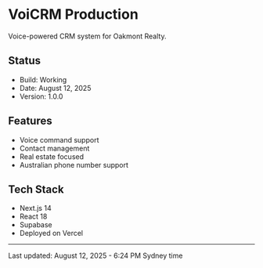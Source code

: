 # VoiCRM Production

Voice-powered CRM system for Oakmont Realty.

## Status
- Build: Working
- Date: August 12, 2025
- Version: 1.0.0

## Features
- Voice command support
- Contact management
- Real estate focused
- Australian phone number support

## Tech Stack
- Next.js 14
- React 18
- Supabase
- Deployed on Vercel

---
Last updated: August 12, 2025 - 6:24 PM Sydney time

